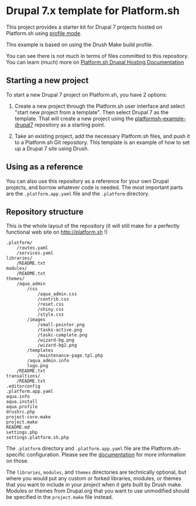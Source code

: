 # Drupal 7.x template for Platform.sh

This project provides a starter kit for Drupal 7 projects hosted on Platform.sh
using [profile mode](https://docs.platform.sh/frameworks/drupal7.html#profile-mode).

This example is based on using the Drush Make build profile.

You can see there is not much in terms of files committed to this repository.
You can learn (much) more on [Platform.sh Drupal Hosting Documentation](https://docs.platform.sh/frameworks/drupal7.html)


## Starting a new project

To start a new Drupal 7 project on Platform.sh, you have 2 options:

1. Create a new project through the Platform.sh user interface and select "start
new project from a template". Then select Drupal 7 as the template. That will
create a new project using the [platformsh-example-drupal7](https://github.com/platformsh/platformsh-example-drupal7) repository as a starting point.

2. Take an existing project, add the necessary Platform.sh files, and push it to
a Platform.sh Git repository. This template is an example of how to set up a
Drupal 7 site using Drush.

## Using as a reference

You can also use this repository as a reference for your own Drupal projects,
and borrow whatever code is needed. The most important parts are the
`.platform.app.yaml` file and the `.platform` directory.

## Repository structure


This is the whole layout of the repository (it will still make for a perfectly functional web site on http://platform.sh !)
```
.platform/
    /routes.yaml
    /services.yaml
libraries/
    /README.txt
modules/
    /README.txt
themes/
    /aqua_admin
        /css
            /aqua_admin.css
            /contrib.css
            /reset.css
            /shiny.css
            /style.css
        /images
            /small-pointer.png
            /tasks-active.png
            /taskc-complete.png
            /wizard-bg.png
            /wizard-bg2.png
        /templates
            /maintenance-page.tpl.php
        /aqua_admin.info
        logo.png
    /README.txt
transaltions/
    /README.txt
.editorconfig
.platform.app.yaml
aqua.info
aqua.install
aqua.profile
drushrc.php
project-core.make
project.make
README.md
settings.php
settings.platform.sh.php
```

The `.platform` directory and `.platform.app.yaml` file are the Platform.sh-specific configuration.  Please see the [documentation](https://docs.platform.sh/) for more information on those.

The `libraries`, `modules`, and `themes` directories are technically optional, but where you would put any custom or forked libraries, modules, or themes that you want to include in your project when it gets built by Drush make.  Modules or themes from Drupal.org that you want to use unmodified should be specified in the `project.make` file instead.
